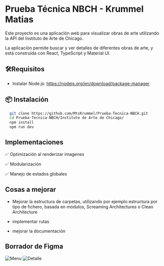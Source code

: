 # Prueba Técnica NBCH - Krummel Matias

Este proyecto es una aplicación web para visualizar obras de arte utilizando la API del Instituto de Arte de Chicago.

La aplicación permite buscar y ver detalles de diferentes obras de arte, y está construida con React, TypeScript y Material UI.


## 🛠️Requisitos

- Instalar Node.js: https://nodejs.org/en/download/package-manager 
## 📦 Instalación

```bash
  git clone https://github.com/MtsKrummel/Prueba-Tecnica-NBCH.git
  cd Prueba-Tecnica-NBCH/Instituto de Arte de Chicago/
  npm install
  npm run dev
```


## Implementaciones

✅ Optimización al renderizar imagenes

✅ Modularización

✅ Manejo de estados globales
## Cosas a mejorar

- Mejorar la estructura de carpetas, utilizando por ejemplo estructura por tipo de fichero, basada en módulos, Screaming Architectures o Clean Architecture

- implementar rutas

- mejorar la documentación

## Borrador de Figma
![Menu](https://github.com/user-attachments/assets/168a807a-9c9c-47cd-adb3-87d76b76513c)
![Detalle](https://github.com/user-attachments/assets/88015c51-7067-4318-aa88-736f46878bbb)

